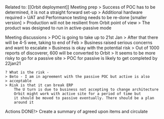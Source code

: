 Related to: [[Orbit deployment]]
Meeting prep
    > Success of POC has to be determined, it is not a straight forward set-up
    > Additional hardware required
    > UAT and Performance testing needs to be re-done [smaller version]
    > Production will not be resilient from Orbit point of view
    > The product was designed to run in active-passive mode

Meeting discussions
    > POC is going to take up to 21st Jan
    > After that there will be 4-5 wee, taking to end of Feb
    > Business raised serious concerns and want to escalate
    > Business is okay with the potential risk
    > Out of 1000 reports of discoverer, 600 will be converted to Orbit
    > It seems to be more risky to go for a passive site
    > POC for passive is likely to get completed by 22jan21

    ? What is the risk -   
    > Beto - I am in agreement with the passive POC but active is also
    > acceptable
    > Risk is that it can break ERP
        The U turn is due to business not accepting to change architecture
        Orbit might work with active site for a period of time but
        it should be moved to passive eventually. There should be a plan
        around it

Actions
DONE!> Create a summary of agreed upon items and circulate
